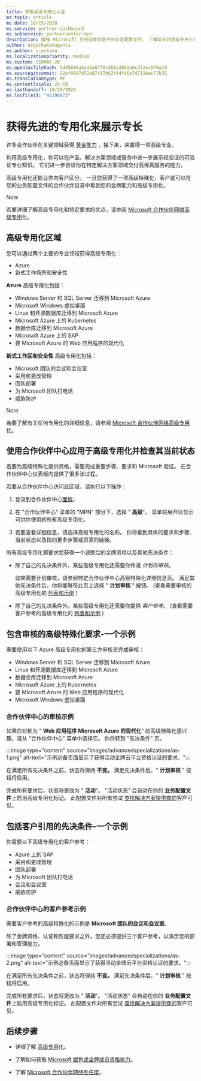 ```yaml
---
title: 获取高级专用化认证
ms.topic: article
ms.date: 10/15/2020
ms.service: partner-dashboard
ms.subservice: partnercenter-mpn
description: 增强 Microsoft 合作伙伴目录中的业务配置文件。 了解如何将高级专用化与金牌和银能力结合在一起。
author: ArpithaKanuganti
ms.author: v-arkanu
ms.localizationpriority: medium
ms.custom: SEOMAY.20
ms.openlocfilehash: 5dd5866a5ea9a87f0cd61cd863a6cd72ec070a10
ms.sourcegitcommit: 22af0997d52a87417b62f44fb0a7d711bec77b35
ms.translationtype: MT
ms.contentlocale: zh-CN
ms.lasthandoff: 10/19/2020
ms.locfileid: "92198073"
---
```

# <a name="earn-an-advanced-specialization-to-showcase-expertise"></a>获得先进的专用化来展示专长

许多合作伙伴在关键领域获得 [黄金能力](learn-about-competencies.md) ，接下来，来赢得一项高级专业。

利用高级专用化，你可以在产品、解决方案领域或服务中进一步展示经验证的可验证专业知识。 它们进一步验证你在特定解决方案领域交付高保真服务的能力。

高级专用化还能让你向客户区分。 一旦您获得了一项高级特殊化，客户就可以在您的业务配置文件的合作伙伴目录中看到您的金牌能力和高级专用化。

> [!NOTE]
> 若要详细了解高级专用化和特定要求的优点，请参阅 [Microsoft 合作伙伴网络高级专用](https://partner.microsoft.com/membership/advanced-specialization)化。

## <a name="advanced-specialization-areas"></a>高级专用化区域

您可以通过两个主要的专业领域获得高级专用化：

- Azure
- 新式工作场所和安全性

**Azure** 高级专用化包括：

- Windows Server 和 SQL Server 迁移到 Microsoft Azure 
- Microsoft Windows 虚拟桌面
- Linux 和开源数据库迁移到 Microsoft Azure
- Microsoft Azure 上的 Kubernetes
- 数据仓库迁移到 Microsoft Azure
- Microsoft Azure 上的 SAP
- 要 Microsoft Azure 的 Web 应用程序的现代化
 
**新式工作区和安全性** 高级专用化包括：

- Microsoft 团队的会议和会议室
- 采用和更改管理
- 团队部署
- 为 Microsoft 团队打电话
- 威胁防护
 
> [!NOTE]
> 若要了解有关任何专用化的详细信息，请参阅 [Microsoft 合作伙伴网络高级专用](https://partner.microsoft.com/membership/advanced-specialization)化。

## <a name="use-partner-center-to-apply-for-advanced-specializations-and-check-their-current-status"></a>使用合作伙伴中心应用于高级专用化并检查其当前状态

若要为高级特殊化提供资格，需要完成重要步骤、要求和 Microsoft 验证。 在合作伙伴中心仪表板内提供了很多该过程。

若要从合作伙伴中心访问此区域，请执行以下操作：

1. 登录到合作伙伴中心[面板](https://partner.microsoft.com/dashboard/home)。

2. 在 "合作伙伴中心" 菜单的 "MPN" 部分下，选择 " **高级**"。 菜单将展开以显示可供你使用的所有高级专用化。

3. 若要查看详细信息，请选择高级专用化的名称。 你将看到具体的要求和步骤、当前状态以及指向更多步骤或资源的链接。

所有高级专用化都要求您获得一个调整后的金牌资格以及其他先决条件：

- 除了自己的先决条件外，某些高级专用化还需要你传递 *计划的审核*。

  如果需要计划审核，请参阅特定合作伙伴中心高级特殊化详细信息页。 满足其他先决条件后，你将能够在此页上选择 " **计划审核** " 按钮。  (查看需要审核的高级专用化的 [列表和示例](advanced-specializations.md#advanced-specialization-requirements-that-include-an-audit---an-example) ) 

- 除了自己的先决条件外，某些高级专用化还需要你提供 *客户参考*。  (查看需要客户参考的高级专用化的 [列表和示例](advanced-specializations.md#prerequisites-that-include-customer-references---an-example) ) 

## <a name="advanced-specialization-requirements-that-include-an-audit---an-example"></a>包含审核的高级特殊化要求-一个示例

需要使用以下 Azure 高级专用化的第三方审核员完成审核：

- Windows Server 和 SQL Server 迁移到 Microsoft Azure
- Linux 和开源数据库迁移到 Microsoft Azure
- 数据仓库迁移到 Microsoft Azure
- Microsoft Azure 上的 Kubernetes
- 要 Microsoft Azure 的 Web 应用程序的现代化
- Microsoft Windows 虚拟桌面

### <a name="audit-example-in-partner-center"></a>合作伙伴中心的审核示例

如果你对称为 " **Web 应用程序 Microsoft Azure 的现代化**" 的高级特殊化感兴趣，请从 "合作伙伴中心" 菜单中选择它。 你将转到 "先决条件" 页。

:::image type="content" source="images/advancedspecializations/as-1.png" alt-text="示例必备页面显示了获得活动金牌云平台资格认证的要求。&quot;:::

在满足所有先决条件之前，状态将保持 **不变。**
满足先决条件后，&quot; **计划审核** &quot; 按钮将启用。

完成所有要求后，状态将更改为 &quot; **活动**&quot;。 &quot;活动状态" 会自动在你的 **业务配置文件**上启用高级专用化标记。 此配置文件对所有尝试 [查找解决方案提供商的](https://www.microsoft.com/solution-providers/home)客户可见。

## <a name="prerequisites-that-include-customer-references---an-example"></a>包括客户引用的先决条件-一个示例

你需要以下高级专用化的客户参考：

- Azure 上的 SAP
- 采用和更改管理
- 团队部署
- 为 Microsoft 团队打电话
- 会议和会议室
- 威胁防护

### <a name="customer-reference-example-in-partner-center"></a>合作伙伴中心的客户参考示例

需要客户参考的高级特殊化的示例是 **Microsoft 团队的会议和会议室**。

除了金牌资格、认证和性能要求之外，您还必须提供三个客户参考，以演示您的部署和管理能力。

:::image type="content" source="images/advancedspecializations/as-2.png" alt-text="示例必备页面显示了获得活动金牌云平台资格认证的要求。&quot;:::

在满足所有先决条件之前，状态将保持 **不变。**
满足先决条件后，&quot; **计划审核** &quot; 按钮将启用。

完成所有要求后，状态将更改为 &quot; **活动**&quot;。 &quot;活动状态" 会自动在你的 **业务配置文件**上启用高级专用化标记。 此配置文件对所有尝试 [查找解决方案提供商的](https://www.microsoft.com/solution-providers/home)客户可见。

## <a name="next-steps"></a>后续步骤

- 详细了解 [高级专用](https://partner.microsoft.com/membership/advanced-specialization)化。

- 了解如何获取 [Microsoft 银色或金牌成员资格能力](learn-about-competencies.md)。

- 了解 [Microsoft 合作伙伴网络胜任度](https://partner.microsoft.com/membership/competencies)。